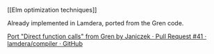 [[Elm optimization techniques]]

Already implemented in Lamdera, ported from the Gren code.

[Port "Direct function calls" from Gren by Janiczek · Pull Request #41 · lamdera/compiler · GitHub](https://github.com/lamdera/compiler/pull/41)